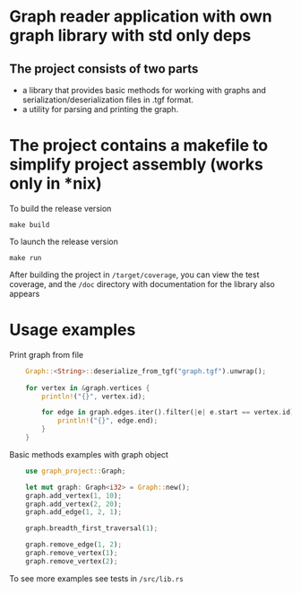 # Graph reader application with own graph library with std only deps

## The project consists of two parts

- a library that provides basic methods for working with graphs and serialization/deserialization files in .tgf format.
- a utility for parsing and printing the graph.

# The project contains a makefile to simplify project assembly (works only in *nix)

To build the release version

```make
make build
```

To launch the release version

```make
make run
```

After building the project in ```/target/coverage```, you can view the test coverage, and the ```/doc``` directory with documentation for the library also appears

# Usage examples

Print graph from file

```rust
    Graph::<String>::deserialize_from_tgf("graph.tgf").unwrap();
    
    for vertex in &graph.vertices {
        println!("{}", vertex.id);

        for edge in graph.edges.iter().filter(|e| e.start == vertex.id) {
            println!("{}", edge.end);
        }
    }
```

Basic methods examples with graph object

```rust
    use graph_project::Graph;

    let mut graph: Graph<i32> = Graph::new();
    graph.add_vertex(1, 10);
    graph.add_vertex(2, 20);
    graph.add_edge(1, 2, 1);

    graph.breadth_first_traversal(1);

    graph.remove_edge(1, 2);
    graph.remove_vertex(1);
    graph.remove_vertex(2);
```

To see more examples see tests in ```/src/lib.rs```
